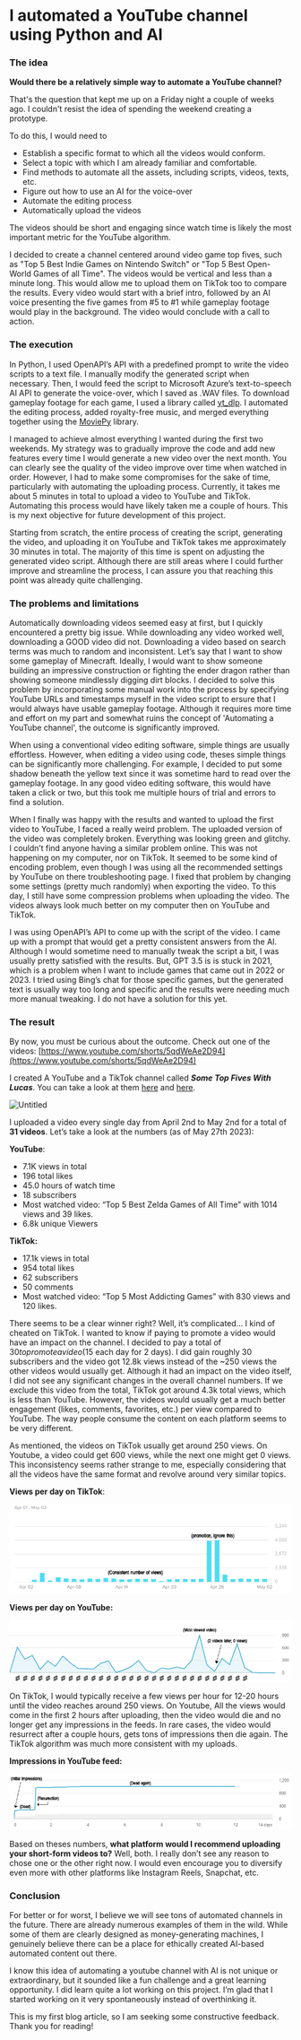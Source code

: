 # I automated a YouTube channel using Python and AI

### The idea

**Would there be a relatively simple way to automate a YouTube channel?** 

That's the question that kept me up on a Friday night a couple of weeks ago. I couldn't resist the idea of spending the weekend creating a prototype.

To do this, I would need to 

- Establish a specific format to which all the videos would conform.
- Select a topic with which I am already familiar and comfortable.
- Find methods to automate all the assets, including scripts, videos, texts, etc.
- Figure out how to use an AI for the voice-over
- Automate the editing process
- Automatically upload the videos

The videos should be short and engaging since watch time is likely the most important metric for the YouTube algorithm.

I decided to create a channel centered around video game top fives, such as "Top 5 Best Indie Games on Nintendo Switch" or "Top 5 Best Open-World Games of all Time". The videos would be vertical and less than a minute long. This would allow me to upload them on TikTok too to compare the results. Every video would start with a brief intro, followed by an AI voice presenting the five games from #5 to #1 while gameplay footage would play in the background. The video would conclude with a call to action.

### The execution

In Python, I used OpenAPI’s API with a predefined prompt to write the video scripts to a text file. I manually modify the generated script when necessary. Then, I would feed the script to Microsoft Azure’s text-to-speech AI API to generate the voice-over, which I saved as .WAV files. To download gameplay footage for each game, I used a library called [yt_dlp](https://github.com/yt-dlp/yt-dlp). I automated the editing process, added royalty-free music, and merged everything together using the [MoviePy](https://github.com/Zulko/moviepy) library.

I managed to achieve almost everything I wanted during the first two weekends. My strategy was to gradually improve the code and add new features every time I would generate a new video over the next month. You can clearly see the quality of the video improve over time when watched in order. However, I had to make some compromises for the sake of time, particularly with automating the uploading process. Currently, it takes me about 5 minutes in total to upload a video to YouTube and TikTok. Automating this process would have likely taken me a couple of hours. This is my next objective for future development of this project.

Starting from scratch, the entire process of creating the script, generating the video, and uploading it on YouTube and TikTok takes me approximately 30 minutes in total. The majority of this time is spent on adjusting the generated video script. Although there are still areas where I could further improve and streamline the process, I can assure you that reaching this point was already quite challenging.

### The problems and limitations

Automatically downloading videos seemed easy at first, but I quickly encountered a pretty big issue. While downloading any video worked well, downloading a GOOD video did not. Downloading a video based on search terms was much to random and inconsistent. Let’s say that I want to show some gameplay of Minecraft. Ideally, I would want to show someone building an impressive construction or fighting the ender dragon rather than showing someone mindlessly digging dirt blocks. I decided to solve this problem by incorporating some manual work into the process by specifying YouTube URLs and timestamps myself in the video script to ersure that I would always have usable gameplay footage. Although it requires more time and effort on my part and somewhat ruins the concept of 'Automating a YouTube channel', the outcome is significantly improved.

When using a conventional video editing software, simple things are usually effortless. However, when editing a video using code, theses simple things can be significantly more challenging. For example, I decided to put some shadow beneath the yellow text since it was sometime hard to read over the gameplay footage. In any good video editing software, this would have taken a click or two, but this took me multiple hours of trial and errors to find a solution.

When I finally was happy with the results and wanted to upload the first video to YouTube, I faced a really weird problem. The uploaded version of the video was completely broken. Everything was looking green and glitchy. I couldn’t find anyone having a similar problem online. This was not happening on my computer, nor on TikTok. It seemed to be some kind of encoding problem, even though I was using all the recommended settings by YouTube on there troubleshooting page. I fixed that problem by changing some settings (pretty much randomly) when exporting the video. To this day, I still have some compression problems when uploading the video. The videos always look much better on my computer then on YouTube and TikTok.

I was using OpenAPI’s API to come up with the script of the video. I came up with a prompt that would get a pretty consistent answers from the AI. Although I would sometime need to manually tweak the script a bit, I was usually pretty satisfied with the results. But, GPT 3.5 is is stuck in 2021, which is a problem when I want to include games that came out in 2022 or 2023. I tried using Bing’s chat for those specific games, but the generated text is usually way too long and specific and the results were needing much more manual tweaking. I do not have a solution for this yet.

### The result

By now, you must be curious about the outcome. Check out one of the videos: [https://www.youtube.com/shorts/5qdWeAe2D94](https://www.youtube.com/shorts/5qdWeAe2D94) 

I created A YouTube and a TikTok channel called ***Some Top Fives With Lucas***. You can take a look at them [here](https://www.youtube.com/@SomeTopFivesWithLucas) and [here](https://www.tiktok.com/@sometopfiveswithlucas).

![Untitled](I%20automated%20a%20YouTube%20channel%20using%20Python%20and%20AI%20b5869aa51afd4006a34aa01eee86cc7e/Untitled.png)

I uploaded a video every single day from April 2nd to May 2nd for a total of **31 videos**. Let’s take a look at the numbers (as of May 27th 2023):

**YouTube**:

- 7.1K views in total
- 196 total likes
- 45.0 hours of watch time
- 18 subscribers
- Most watched video: “Top 5 Best Zelda Games of All Time” with 1014 views and 39 likes.
- 6.8k unique Viewers

**TikTok:**

- 17.1k views in total
- 954 total likes
- 62 subscribers
- 50 comments
- Most watched video: “Top 5 Most Addicting Games” with 830 views and 120 likes.

There seems to be a clear winner right? Well, it’s complicated… I kind of cheated on TikTok. I wanted to know if paying to promote a video would have an impact on the channel. I decided to pay a total of $30 to promote a video ($15 each day for 2 days). I did gain roughly 30 subscribers and the video got 12.8k views instead of the ~250 views the other videos would usually get. Although it had an impact on the video itself, I did not see any significant changes in the overall channel numbers. If we exclude this video from the total, TikTok got around 4.3k total views, which is less than YouTube. However, the videos would usually get a much better engagement (likes, comments, favorites, etc.) per view compared to YouTube. The way people consume the content on each platform seems to be very different.

As mentioned, the videos on TikTok usually get around 250 views. On Youtube, a video could get 600 views, while the next one might get 0 views. This inconsistency seems rather strange to me, especially considering that all the videos have the same format and revolve around very similar topics.

**Views per day on TikTok**:

![TikTok1.png](./images/TikTok1.png)

**Views per day on YouTube:**

![YouTube1.png](./images/YouTube1.png)

On TikTok, I would typically receive a few views per hour for 12-20 hours until the video reaches around 250 views. On Youtube, All the views would come in the first 2 hours after uploading, then the video would die and no longer get any impressions in the feeds. In rare cases, the video would resurrect after a couple hours, gets tons of impressions then die again. The TikTok algorithm was much more consistent with my uploads.

**Impressions in YouTube feed:**

![YouTube2.png](./images/YouTube2.png)

Based on theses numbers, **what platform would I recommend uploading your short-form videos to?** Well, both. I really don’t see any reason to chose one or the other right now. I would even encourage you to diversify even more with other platforms like Instagram Reels, Snapchat, etc.

### Conclusion

For better or for worst, I believe we will see tons of automated channels in the future. There are already numerous examples of them in the wild. While some of them are clearly designed as money-generating machines, I genuinely believe there can be a place for ethically created AI-based automated content out there.

I know this idea of automating a youtube channel with AI is not unique or extraordinary, but it sounded like a fun challenge and a great learning opportunity. I did learn quite a lot working on this project. I’m glad that I started working on it very spontaneously instead of overthinking it. 

This is my first blog article, so I am seeking some constructive feedback. Thank you for reading!